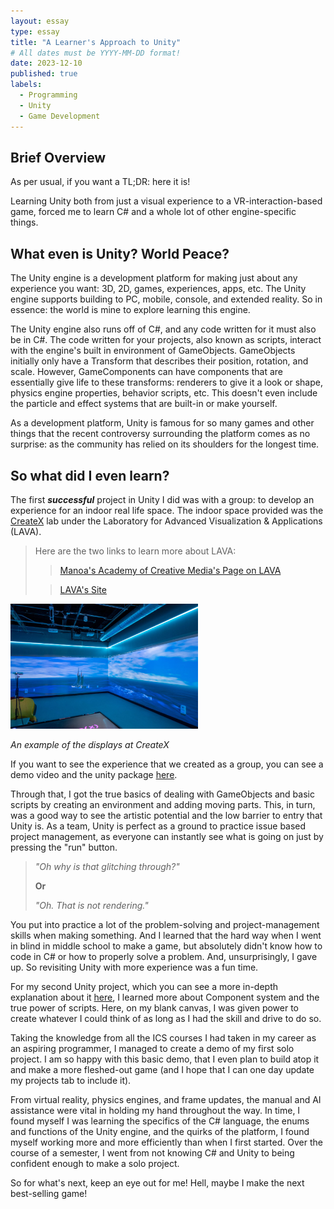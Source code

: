 ```yaml
---
layout: essay
type: essay
title: "A Learner's Approach to Unity"
# All dates must be YYYY-MM-DD format!
date: 2023-12-10
published: true
labels:
  - Programming
  - Unity
  - Game Development
---
```


## Brief Overview

As per usual, if you want a TL;DR: here it is!

Learning Unity both from just a visual experience to a VR-interaction-based game, forced me to learn C# and a whole lot of other engine-specific things.

## What even is Unity? World Peace?

The Unity engine is a development platform for making just about any experience you want: 3D, 2D, games, experiences, apps, etc. The Unity engine supports building to PC, mobile, console, and extended reality. So in essence: the world is mine to explore learning this engine. 

The Unity engine also runs off of C#, and any code written for it must also be in C#. The code written for your projects, also known as scripts, interact with the engine's built in environment of GameObjects. GameObjects initially only have a Transform that describes their position, rotation, and scale. However, GameComponents can have components that are essentially give life to these transforms: renderers to give it a look or shape, physics engine properties, behavior scripts, etc. This doesn't even include the particle and effect systems that are built-in or make yourself. 

As a development platform, Unity is famous for so many games and other things that the recent controversy surrounding the platform comes as no surprise: as the community has relied on its shoulders for the longest time.

## So what did I even learn?

The first ***successful*** project in Unity I did was with a group: to develop an experience for an indoor real life space. The indoor space provided was the [CreateX](https://www.lavaflow.info/createx) lab under the Laboratory for Advanced Visualization & Applications (LAVA).

>Here are the two links to learn more about LAVA:
>> [Manoa's Academy of Creative Media's Page on LAVA](https://acmsystem.hawaii.edu/lava-lab/)
>
>> [LAVA's Site](https://www.lavaflow.info)


<img src="../img/unity-dev/createx.jpg" width="300px" >

*An example of the displays at CreateX*

If you want to see the experience that we created as a group, you can see a demo video and the unity package [here](https://drive.google.com/drive/folders/1nvHqXi_w_vDd5SDY8YxfFI7qFILqMb_-).

Through that, I got the true basics of dealing with GameObjects and basic scripts by creating an environment and adding moving parts. This, in turn, was a good way to see the artistic potential and the low barrier to entry that Unity is. As a team, Unity is perfect as a ground to practice issue based project management, as everyone can instantly see what is going on just by pressing the "run" button. 

> *"Oh why is that glitching through?"*
> 
> **Or**
> 
> *"Oh. That is not rendering."*

You put into practice a lot of the problem-solving and project-management skills when making something. And I learned that the hard way when I went in blind in middle school to make a game, but absolutely didn't know how to code in C# or how to properly solve a problem. And, unsurprisingly, I gave up. So revisiting Unity with more experience was a fun time.

For my second Unity project, which you can see a more in-depth explanation about it [here](https://ravenmarq.github.io/projects/tank-command.html), I learned more about Component system and the true power of scripts. Here, on my blank canvas, I was given power to create whatever I could think of as long as I had the skill and drive to do so.

Taking the knowledge from all the ICS courses I had taken in my career as an aspiring programmer, I managed to create a demo of my first solo project. I am so happy with this basic demo, that I even plan to build atop it and make a more fleshed-out game (and I hope that I can one day update my projects tab to include it).

From virtual reality, physics engines, and frame updates, the manual and AI assistance were vital in holding my hand throughout the way. In time, I found myself I was learning the specifics of the C# language, the enums and functions of the Unity engine, and the quirks of the platform, I found myself working more and more efficiently than when I first started. Over the course of a semester, I went from not knowing C# and Unity to being confident enough to make a solo project. 

So for what's next, keep an eye out for me! Hell, maybe I make the next best-selling game!